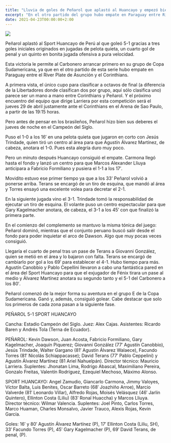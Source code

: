```yaml
---
title: "Lluvia de goles de Peñarol que aplastó al Huancayo y empezó bien la Sudamericana"
excerpt: "En el otro partido del grupo hubo empate en Paraguay entre River de Asunción y Corinthians."
date: 2021-04-23T00:00:00+2:00
---
```



<img src="https://camo.githubusercontent.com/d3d6f668650498d4b0b9fa696ff7e91f29c2dc9b35c741eb8d8696f0e5d29b04/68747470733a2f2f7777772e72657075626c6963612e636f6d2e75792f77702d636f6e74656e742f75706c6f6164732f323032312f30342f50656e61726f6c2d382e6a7067">


Peñarol aplastó al Sport Huancayo de Perú al que goleó 5-1 gracias a tres goles iniciales originados en jugadas de pelota quieta, un cuarto gol de penal y un quinto en bonita jugada ofensiva a pura velocidad.


Esta victoria le permite al Carbonero arrancar primero en su grupo de Copa Sudamericana, ya que en el otro partido de esta serie hubo empate en Paraguay entre el River Plate de Asunción y el Corinthians.


A primera vista, el único cupo para clasificar a octavos de final (a diferencia de la Libertadores donde clasifican dos por grupo, aquí sólo clasifica uno) parece ser un mano a mano entre Corinthians y Peñarol. Y el próximo encuentro del equipo que dirige Larriera por esta competición será el jueves 29 de abril justamente ante el Corinthians en el Arena de Sao Paulo, a partir de las 19:15 horas.


Pero antes de pensar en los brasileños, Peñarol hizo bien sus deberes el jueves de noche en el Campeón del Siglo.


Puso el 1-0 a los 16′ en una pelota quieta que jugaron en corto con Jesús Trindade, quien tiró un centro al área para que Agustín Álvarez Martínez, de cabeza, anotara el 1-0. Pues esta alegría duro muy poco.


Pero un minuto después Huancayo consiguió el empate. Carmona llegó hasta el fondo y lanzó un centro para que Marcos Alexander Lliuya anticipara a Fabricio Formiliano y pusiera el 1-1 a los 17′.


Movidito estuvo ese primer tiempo ya que a los 33’ Peñarol volvió a ponerse arriba. Terans se encargó de un tiro de esquina, que mandó al área y Torres ensayó una excelente volea para decretar el 2-1.


En la siguiente jugada vino el 3-1. Trindade tomó la responsabilidad de ejecutar un tiro de esquina. El volante puso un centro espectacular para que Gary Kagelmacher anotara, de cabeza, el 3-1 a los 45′ con que finalizó la primera parte.


En el comienzo del complemento se mantuvo la misma tónica del juego: Peñarol dominó, mientras que el conjunto peruano buscó salir desde el fondo para poder inquietar el arco de Dawson. Algo que muy pocas veces consiguió.


Llegaría el cuarto de penal tras un pase de Terans a Giovanni González, quien se metió en el área y lo bajaron con falta. Terans se encargó de cambiarlo por gol a los 69′ para establecer el 4-1. Hubo tiempo para más. Agustín Canobbio y Pablo Cepellini llevaron a cabo una fantástica pared en el área del Sport Huancayo para que el exjugador de Fénix tirara un pase al medio y Álvarez Martínez anotara su segundo tanto y el 5-1 del Carbonero a los 80′.


Peñarol comenzó de la mejor forma su aventura en el grupo E de la Copa Sudamericana. Ganó y, además, consiguió golear. Cabe destacar que solo los primeros de cada zona pasan a la siguiente fase.


PEÑAROL 5-1 SPORT HUANCAYO


Cancha: Estadio Campeón del Siglo. Juez: Alex Cajas. Asistentes: Ricardo Baren y Andrés Tola (Terna de Ecuador).


PEÑAROL: Kevin Dawson, Juan Acosta, Fabricio Formiliano, Gary Kagelmacher, Joaquín Piquerez; Giovanni González (77′ Agustín Canobbio), Jesús Trindade, Walter Gargano (81′ Agustín Álvarez Walaece), Facundo Torres (81′ Nicolás Schiappacasse); David Terans (77′ Pablo Ceppelini) y Agustín Álvarez Martínez (81 Ariel Nahuelpán). Director técnico: Mauricio Larriera. Suplentes: Jhonatan Lima, Rodrigo Abascal, Maximiliano Pereira, Gonzalo Freitas, Valentín Rodríguez, Ezequiel Mechoso, Máximo Alonso.


SPORT HUANCAYO: Angel Zamudio, Giancarlo Carmona, Jimmy Valoyes, Víctor Balta, Luis Benites, Oscar Barreto (68′ Joazhiño Arroe), Marcio Valverde (81′ Leonardo Villar), Alfredo Rojas, Moisés Velásquez (46′ Jarlin Quintero), Ellinton Costa (Liliu) (83′ Ronal Huaccha) y Marcos Lliuya. Director técnico: Wilmar Valencia. Suplentes: Joel Pinto, Carlos Torres, Marco Huaman, Charles Monsalvo, Javier Trauco, Alexis Rojas, Kevin García.


Goles: 16′ y 80′ Agustín Álvarez Martínez (P), 17′ Ellinton Costa (Liliu, SH), 33′ Facundo Torres (P), 45′ Gary Kagelmacher (P), 69′ David Terans, de penal, (P).


